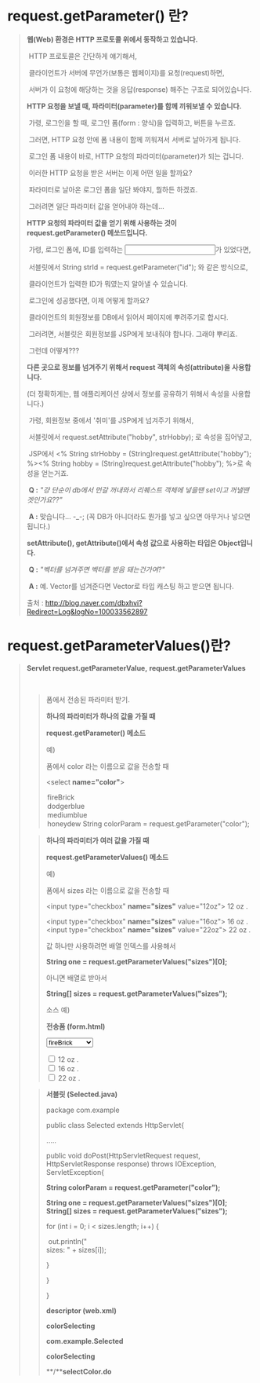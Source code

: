 # request.getParameter() 란?



> **웹(Web) 환경은 HTTP 프로토콜 위에서 동작하고 있습니다.**
>
>  
>
> ​    HTTP 프로토콜은 간단하게 얘기해서,
>
> ​    클라이언트가 서버에 무언가(보통은 웹페이지)를 요청(request)하면,
>
> ​    서버가 이 요청에 해당하는 것을 응답(response) 해주는 구조로 되어있습니다.
>
>  
>
> **HTTP 요청을 보낼 때, 파라미터(parameter)를 함께 끼워보낼 수 있습니다.**
>
>  
>
> ​    가령, 로그인을 할 때, 로그인 폼(form : 양식)을 입력하고, 버튼을 누르죠.
>
> ​    그러면, HTTP 요청 안에 폼 내용이 함께 끼워져서 서버로 날아가게 됩니다.
>
> ​    로그인 폼 내용이 바로, HTTP 요청의 파라미터(parameter)가 되는 겁니다.
>
>  
>
> ​    이러한 HTTP 요청을 받은 서버는 이제 어떤 일을 할까요?
>
> ​    파라미터로 날아온 로그인 폼을 일단 봐야지, 뭘하든 하겠죠.
>
>  
>
> ​    그러려면 일단 파라미터 값을 얻어내야 하는데...
>
>  
>
> **HTTP 요청의 파라미터 값을 얻기 위해 사용하는 것이 request.getParameter() 메쏘드입니다.**
>
>  
>
> ​    가령, 로그인 폼에, ID를 입력하는 <input type="text" name="id">가 있었다면,
>
> ​    서블릿에서 String strId = request.getParameter("id"); 와 같은 방식으로,
>
> ​    클라이언트가 입력한 ID가 뭐였는지 알아낼 수 있습니다.
>
>  
>
> ​    로그인에 성공했다면, 이제 어떻게 할까요?
>
> ​    클라이언트의 회원정보를 DB에서 읽어서 페이지에 뿌려주기로 합시다.
>
> ​    그러려면, 서블릿은 회원정보를 JSP에게 보내줘야 합니다. 그래야 뿌리죠.
>
>  
>
> ​    그런데 어떻게???
>
>  
>
> **다른 곳으로 정보를 넘겨주기 위해서 request 객체의 속성(attribute)을 사용합니다.**
>
> (더 정확하게는, 웹 애플리케이션 상에서 정보를 공유하기 위해서 속성을 사용합니다.)
>
>  
>
> ​    가령, 회원정보 중에서 '취미'를 JSP에게 넘겨주기 위해서,
>
> ​    서블릿에서 request.setAttribute("hobby", strHobby); 로 속성을 집어넣고,
>
> ​    JSP에서 <% String strHobby = (String)request.getAttribute("hobby"); %><% String hobby = (String)request.getAttribute("hobby"); %>로 속성을 얻는거죠.
>
>  
>
> ​    **Q :** *"걍 단순이 db에서 먼갈 꺼내와서 리퀘스트 객체에 넣을땐 set이고 꺼낼땐 겟인가요??"* 
>
> ​    **A :** 맞습니다... -_-;  (꼭 DB가 아니더라도 뭔가를 넣고 싶으면 아무거나 넣으면 됩니다.)
>
>  
>
> **setAttribute(), getAttribute()에서 속성 값으로 사용하는 타입은 Object입니다.**
>
>  
>
> ​    **Q :** *"벡터를 넘겨주면 벡터를 받음 돼는건가여?"*
>
> ​    **A :** 예.  Vector를 넘겨준다면 Vector로 타입 캐스팅 하고 받으면 됩니다.
>
>  
>
> 출처 : http://blog.naver.com/dbxhvi?Redirect=Log&logNo=100033562897



# request.getParameterValues()란? 



> **Servlet  request.getParameterValue,**  **request.getParameterValues**
>
> ﻿ 
>
> > 폼에서 전송된 파라미터 받기.
> >
> >  
> >
> > **하나의 파라미터가 하나의 값을 가질 때**
> >
> > **request.getParameter() 메소드**
> >
> >  
> >
> > 예)
> >
> > 폼에서 color 라는 이름으로 값을 전송할 때 
> >
> > <select **name="color"**>
> >
> >   <option>fireBrick
> >   <option>dodgerblue
> >   <option>mediumblue
> >   <option>honeydew
> >
> > </select>
> >
> >  
> >
> > **String colorParam = request.getParameter("color");**
>
> 
>
> > **하나의 파라미터가 여러 값을 가질 때**
> >
> > **request.getParameterValues() 메소드**
> >
> > 
> >
> > 예)
> >
> > 폼에서 sizes 라는 이름으로 값을 전송할 때
> >
> >   <input type="checkbox" **name="sizes"** value="12oz"> 12 oz .<br/>
> >
> >   <input type="checkbox" **name="sizes"** value="16oz"> 16 oz .<br/>
> >   <input type="checkbox" **name="sizes"** value="22oz"> 22 oz .<br/>
> >
> > 
> >
> > 값 하나만 사용하려면 배열 인덱스를 사용해서
> >
> >  **String one = request.getParameterValues("sizes")[0];**
> >
> >  
> >
> > 아니면 배열로 받아서
> >
> >  **String[] sizes = request.getParameterValues("sizes");**
> >
> >  
> >
> > 소스 예) 
> >
> > **전송폼 (form.html)**
> >
> > <form method="post" action="**selectColor.do**">
> >
> >   <select name="color">
> >
> >    <option>fireBrick
> >    <option>dodgerblue
> >    <option>mediumblue
> >    <option>honeydew
> >
> >   </select>
> >
> > 
> >   <input type="checkbox" name="sizes" value="12oz"> 12 oz .<br/>
> >   <input type="checkbox" name="sizes" value="16oz"> 16 oz .<br/>
> >   <input type="checkbox" name="sizes" value="22oz"> 22 oz .<br/>
> >
> > </form>
>
> 
>
> >  **서블릿 (Selected.java)**
> >
> >  
> >
> > package com.example
> >
> >  
> >
> > 
> >
> > public class Selected extends HttpServlet{
> >
> > .....
> >
> > 
> >
> >   public void doPost(HttpServletRequest request, HttpServletResponse response) throws    IOException, ServletException{
> >
> >    **String colorParam = request.getParameter("color");**
> >
> >    **String one = request.getParameterValues("sizes")[0];**
> >    **String[] sizes = request.getParameterValues("sizes");**
> >
> >   
> >
> >    for (int i = 0; i < sizes.length; i++) {
> >
> > ​     out.println("<br>sizes: " + sizes[i]);
> >
> >    }
> >
> >   }
> >
> > }
> >
> >  
> >
> > **descriptor (web.xml)**
> >
> >  
> >
> > <servlet>
> >
> >   <servlet-name>**colorSelecting**</servlet-name>
> >
> >   <servlet-class>**com.example.Selected**</servlet-class>
> >
> > </servlet>
> >
> > <servlet-mapping>
> >
> >   <servlet-name>**colorSelecting**</servlet-name>
> >
> >   <url-pattern>**/****selectColor.do**</url-pattern>
> >
> > </servlet-mapping>